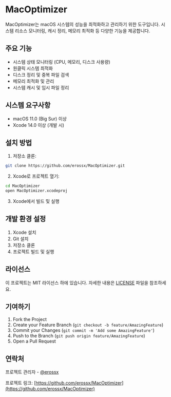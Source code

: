 # MacOptimizer

MacOptimizer는 macOS 시스템의 성능을 최적화하고 관리하기 위한 도구입니다. 시스템 리소스 모니터링, 캐시 정리, 메모리 최적화 등 다양한 기능을 제공합니다.

## 주요 기능

- 시스템 상태 모니터링 (CPU, 메모리, 디스크 사용량)
- 원클릭 시스템 최적화
- 디스크 정리 및 중복 파일 검색
- 메모리 최적화 및 관리
- 시스템 캐시 및 임시 파일 정리

## 시스템 요구사항

- macOS 11.0 (Big Sur) 이상
- Xcode 14.0 이상 (개발 시)

## 설치 방법

1. 저장소 클론:
```bash
git clone https://github.com/erossx/MacOptimizer.git
```

2. Xcode로 프로젝트 열기:
```bash
cd MacOptimizer
open MacOptimizer.xcodeproj
```

3. Xcode에서 빌드 및 실행

## 개발 환경 설정

1. Xcode 설치
2. Git 설치
3. 저장소 클론
4. 프로젝트 빌드 및 실행

## 라이선스

이 프로젝트는 MIT 라이선스 하에 있습니다. 자세한 내용은 [LICENSE](LICENSE) 파일을 참조하세요.

## 기여하기

1. Fork the Project
2. Create your Feature Branch (`git checkout -b feature/AmazingFeature`)
3. Commit your Changes (`git commit -m 'Add some AmazingFeature'`)
4. Push to the Branch (`git push origin feature/AmazingFeature`)
5. Open a Pull Request

## 연락처

프로젝트 관리자 - [@erossx](https://github.com/erossx)

프로젝트 링크: [https://github.com/erossx/MacOptimizer](https://github.com/erossx/MacOptimizer) 